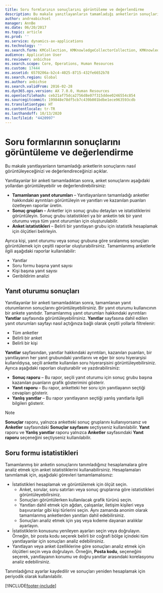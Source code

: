 ```yaml
---
title: Soru formlarının sonuçlarını görüntüleme ve değerlendirme
description: Bu makale yanıtlayanların tamamladığı anketlerin sonuçlarını nasıl görüntüleyeceğinizi ve değerlendireceğinizi açıklar.
author: andreabichsel
manager: AnnBe
ms.date: 06/20/2017
ms.topic: article
ms.prod: ''
ms.service: dynamics-ax-applications
ms.technology: ''
ms.search.form: KMCollection, KMKnowledgeCollectorCollection, KMKnowledgeCollectorUserResults, HcmLearningWorkspace
audience: Application User
ms.reviewer: anbichse
ms.search.scope: Core, Operations, Human Resources
ms.custom: 17444
ms.assetid: 6570206a-b2c4-4025-8715-432fe6652b78
ms.search.region: Global
ms.author: anbichse
ms.search.validFrom: 2016-02-28
ms.dyn365.ops.version: AX 7.0.0, Human Resources
ms.openlocfilehash: ceb21af75dca2756d8e07f315ddee0246554c854
ms.sourcegitcommit: 199848e78df5cb7c439b001bdbe1ece963593cdb
ms.translationtype: HT
ms.contentlocale: tr-TR
ms.lasthandoff: 10/13/2020
ms.locfileid: "4420997"
---
```

# <a name="view-and-evaluate-the-results-of-questionnaires"></a>Soru formlarının sonuçlarını görüntüleme ve değerlendirme

Bu makale yanıtlayanların tamamladığı anketlerin sonuçlarını nasıl görüntüleyeceğinizi ve değerlendireceğinizi açıklar. 

Yanıtlayanlar bir anketi tamamladıktan sonra, anket sonuçlarını aşağıdaki yollardan görüntüleyebilir ve değerlendirebilirsiniz:

-   **Tamamlanan yanıt oturumları** – Yanıtlayanların tamamladığı anketler hakkındaki ayrıntıları görüntüleyin ve yanıtları ve kazanılan puanları özetleyen raporlar üretin.
-   **Sonuç grupları** – Anketler için sonuç grubu detayları ve istatistiklerini görüntüleyin. Sonuç grubu istatistikleri ya bir anketin tek bir yanıt oturumu veya tüm yanıt oturumları için oluşturulabilir.
-   **Anket istatistikleri** – Belirli bir yanıtlayan grubu için istatistik hesaplamak için ölçütleri belirleyin.

Ayrıca kişi, yanıt oturumu veya sonuç grubuna göre sıralanmış sonuçları görüntülemek için çeşitli raporlar oluşturabilirsiniz. Tamamlanmış anketlerle ilgili aşağıdaki raporlar kullanılabilir:

-   Yanıtlar
-   Soru formu başına yanıt sayısı
-   Kişi başına yanıt sayısı
-   Geribildirim analizi

## <a name="answer-session-results"></a>Yanıt oturumu sonuçları

Yanıtlayanlar bir anketi tamamladıktan sonra, tamamlanan yanıt oturumlarının sonuçlarını görüntüleyebilirsiniz. Bir yanıt oturumu kullanıcının bir ankete yanıtıdır. Tamamlanmış yanıt oturumları hakkındaki ayrıntıları **Yanıtlar** sayfasında görüntüleyebilirsiniz.  **Yanıtlar** sayfasına dahil edilen yanıt oturumları sayfayı nasıl açtığınıza bağlı olarak çeşitli yollarla filtrelenir:

-   Tüm anketler
-   Belirli bir anket
-   Belirli bir kişi

**Yanıtlar** sayfasından, yanıtlar hakkındaki ayrıntıları, kazanılan puanları, bir yanıtlayanın her yanıt grubundaki yanıtlarını ve eğer bir soru hiyerarşisi kullanıldıysa, seçili ankette kullanılan soru hiyerarşisini görüntüleyebilirsiniz. Ayrıca aşağıdaki raporları oluşturabilir ve yazdırabilirsiniz:

-   **Sonuç raporu** – Bu rapor, seçili yanıt oturumu için sonuç grubu başına kazanılan puanların grafik gösterimini gösterir.
-   **Yanıt raporu** – Bu rapor, anketteki her soru için yanıtlayanın seçtiği cevapları gösterir.
-   **Yanlış yanıtlar** – Bu rapor yanıtlayanın seçtiği yanlış yanıtlarla ilgili bilgileri gösterir.

> [!NOTE]
> **Sonuçlar** raporu, yalnızca anketteki sonuç gruplarını kullanıyorsanız ve **Anketler** sayfasındaki **Sonuçlar sayfasını** seçtiyseniz kullanılabilir. **Yanıt** raporu ve **Yanlış yanıtlar** raporu yalnızca **Anketler** sayfasındaki **Yanıt raporu** seçeneğini seçtiyseniz kullanılabilir.

## <a name="questionnaire-statistics"></a>Soru formu istatistikleri

Tamamlanmış bir anketin sonuçlarını tanımladığınız hesaplamalara göre analiz etmek için anket istatistiklerini kullanabilirsiniz. Hesaplamaları tanımlamak için, aşağıdaki görevleri tamamlamalısınız:

-   İstatistikleri hesaplamak ve görüntülemek için ölçüt seçin.
    -   Anket, sorular, soru satırları veya sonuç gruplarına göre istatistikleri görüntüleyebilirsiniz.
    -   Sonuçları görüntülerken kullanılacak grafik türünü seçin.
    -   Yanıtları dahil etmek için ağdan, çalışanlar, iletişim kişileri veya başvuranlar gibi kişi türlerini seçin. Aynı zamanda anonim olarak tamamlanmış anketlerden yanıtları dahil edebilirsiniz.
    -   Sonuçları analiz etmek için yaş veya kıdeme dayanan aralıklar ayarlayın.
-   İstatistiklerin konusunu yenileyen ayarları seçin veya doğrulayın. Örneğin, bir posta kodu seçerek belirli bir coğrafi bölge içindeki tüm yanıtlayanlar için sonuçları analiz edebilirsiniz.
-   Yanıtlayan veya anket özelliklerine göre sonuçları analiz etmek için ölçütleri seçin veya doğrulayın. Örneğin, **Posta kodu**, seçeneğini seçerek, yanıtlayanın konumu ve doğru yanıtlar arasındaki korelasyonu analiz edebilirsiniz.

Tanımladığınız ayarlar kaydedilir ve sonuçları yeniden hesaplamak için periyodik olarak kullanılabilir.

[!INCLUDE[footer-include](../includes/footer-banner.md)]